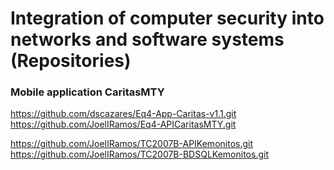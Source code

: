 # Integration of computer security into networks and software systems (Repositories)
###  Mobile application CaritasMTY

https://github.com/dscazares/Eq4-App-Caritas-v1.1.git
https://github.com/JoelIRamos/Eq4-APICaritasMTY.git

https://github.com/JoelIRamos/TC2007B-APIKemonitos.git 
https://github.com/JoelIRamos/TC2007B-BDSQLKemonitos.git 